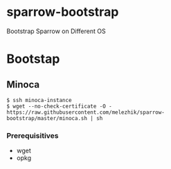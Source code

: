 # sparrow-bootstrap

Bootstrap Sparrow on Different OS


# Bootstap

## Minoca

    $ ssh minoca-instance
    $ wget --no-check-certificate -O - https://raw.githubusercontent.com/melezhik/sparrow-bootstrap/master/minoca.sh | sh

### Prerequisitives

* wget
* opkg


